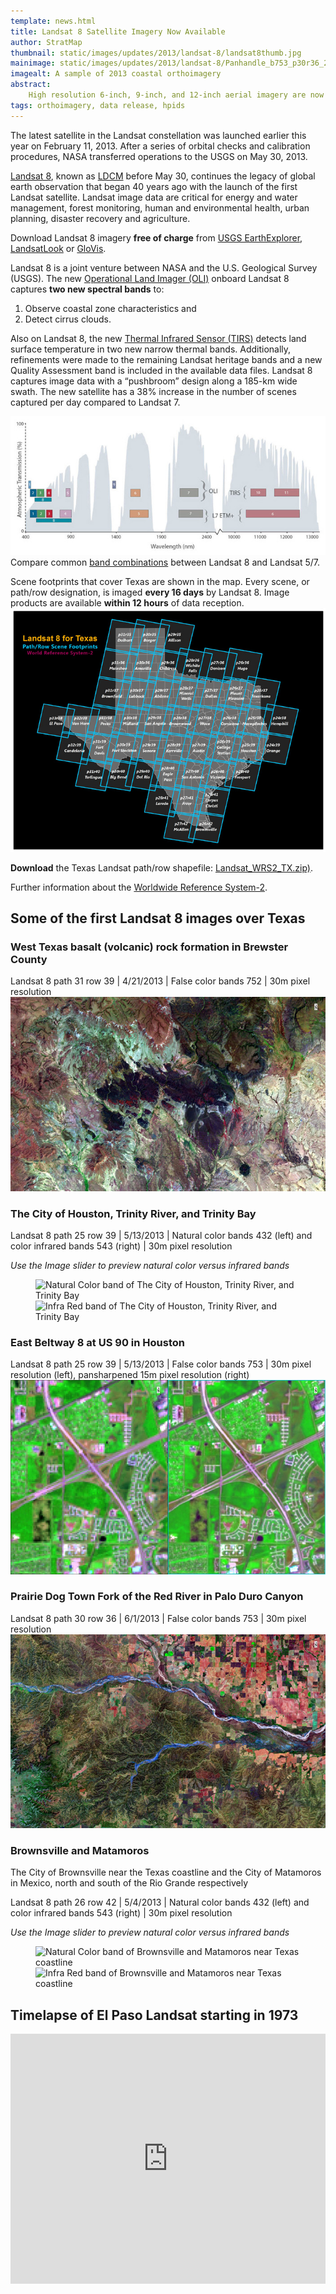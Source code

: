 ```yaml
---
template: news.html
title: Landsat 8 Satellite Imagery Now Available
author: StratMap
thumbnail: static/images/updates/2013/landsat-8/landsat8thumb.jpg
mainimage: static/images/updates/2013/landsat-8/Panhandle_b753_p30r36_20130601.jpg
imagealt: A sample of 2013 coastal orthoimagery
abstract: 
    High resolution 6-inch, 9-inch, and 12-inch aerial imagery are now available from TNRIS for the South Texas region, including the Lower Rio Grande Valley.
tags: orthoimagery, data release, hpids
---
```


The latest satellite in the Landsat constellation was launched earlier this year on February 11, 2013. After a series of orbital checks and calibration procedures, NASA transferred operations to the USGS on May 30, 2013. 

[Landsat 8](http://landsat.usgs.gov/LDCM_Landsat8.php), known as [LDCM](http://ldcm.gsfc.nasa.gov/) before May 30, continues the legacy of global earth observation that began 40 years ago with the launch of the first Landsat satellite. Landsat image data are critical for energy and water management, forest monitoring, human and environmental health, urban planning, disaster recovery and agriculture.

Download Landsat 8 imagery **free of charge** from [USGS EarthExplorer](http://earthexplorer.usgs.gov/), [LandsatLook](http://landsatlook.usgs.gov/) or [GloVis](http://glovis.usgs.gov/).

Landsat 8 is a joint venture between NASA and the U.S. Geological Survey (USGS). The new [Operational Land Imager (OLI)](http://www.nasa.gov/mission_pages/landsat/spacecraft/index.html) onboard Landsat 8 captures **two new spectral bands** to: 
1. Observe coastal zone characteristics and 
2. Detect cirrus clouds. 

Also on Landsat 8, the new [Thermal Infrared Sensor (TIRS)](http://www.nasa.gov/mission_pages/landsat/spacecraft/index.html) detects land surface temperature in two new narrow thermal bands. Additionally, refinements were made to the remaining Landsat heritage bands and a new Quality Assessment band is included in the available data files. Landsat 8 captures image data with a “pushbroom” design along a 185-km wide swath. The new satellite has a 38% increase in the number of scenes captured per day compared to Landsat 7.

![Band comparisons](static/images/updates/2013/landsat-8/Bands-compare-new.jpg)
Compare common <a href="http://landsat.usgs.gov/L8_band_combos.php">band combinations</a> between Landsat 8 and Landsat 5/7.

Scene footprints that cover Texas are shown in the map. Every scene, or path/row designation, is imaged **every 16 days** by Landsat 8. Image products are available **within 12 hours** of data reception.
![Scene Footprints of Texas](static/images/updates/2013/landsat-8/TX_WRS2_graphic_v2.jpg) 

**Download** the Texas Landsat path/row shapefile: [Landsat_WRS2_TX.zip)](static/documents/misc/landsat-8/Landsat_WRS2_TX.zip).

Further information about the [Worldwide Reference System-2](http://landsat.gsfc.nasa.gov/about/wrs.html).

## Some of the first Landsat 8 images over Texas

### West Texas basalt (volcanic) rock formation in Brewster County

Landsat 8 path 31 row 39 | 4/21/2013 | False color bands 752 | 30m pixel resolution
![West Texas Basalt Formation in Brewster County](static/images/updates/2013/landsat-8/WTX_b752_p31r39_20130421.jpg)

### The City of Houston, Trinity River, and Trinity Bay
Landsat 8 path 25 row 39 | 5/13/2013 | Natural color bands 432 (left) and color infrared bands 543 (right) | 30m pixel resolution

*Use the Image slider to preview natural color versus infrared bands*

<figure>
<div id="imageCompare1" class='twentytwenty-container natural-color-infrared'>
  <img class="img-responsive" src="{{m.link('static/images/updates/2013/landsat-8/Houston_b432_p25r39_20130513.jpg')}}" alt="Natural Color band of The City of Houston, Trinity River, and Trinity Bay">
  <img class="img-responsive" src="{{m.link('static/images/updates/2013/landsat-8/Houston_b543_p25r39_20130513.jpg')}}" alt="Infra Red band of The City of Houston, Trinity River, and Trinity Bay">
</div>
</figure>

### East Beltway 8 at US 90 in Houston
Landsat 8 path 25 row 39 | 5/13/2013 | False color bands 753 | 30m pixel resolution (left), pansharpened 15m pixel resolution (right)
![East Beltway 8 at US 90 in Houston, Full Description below](static/images/updates/2013/landsat-8/HoustonHwy_b753_p25r39_20130513_15m.jpg)


### Prairie Dog Town Fork of the Red River in Palo Duro Canyon
Landsat 8 path 30 row 36 | 6/1/2013 | False color bands 753 | 30m pixel resolution
![Prairie Dog Town Fork of the Red River in Palo Duro Canyon](static/images/updates/2013/landsat-8/Panhandle_b753_p30r36_20130601.jpg)

### Brownsville and Matamoros
The City of Brownsville near the Texas coastline and the City of Matamoros in Mexico, north and south of the Rio Grande respectively

Landsat 8 path 26 row 42 | 5/4/2013 | Natural color bands 432 (left) and color infrared bands 543 (right) | 30m pixel resolution

*Use the Image slider to preview natural color versus infrared bands*

<figure>
<div id="imageCompare2" class='twentytwenty-container natural-color-infrared'>
  <img class="img-responsive" src="{{m.link('static/images/updates/2013/landsat-8/Brownsville_b432_p26r42_20130504.jpg')}}" alt="Natural Color band of Brownsville and Matamoros near Texas coastline">
  <img class="img-responsive" src="{{m.link('static/images/updates/2013/landsat-8/Brownsville_b543_p26r42_20130504.jpg')}}" alt="Infra Red band of Brownsville and Matamoros near Texas coastline">
</div>
</figure>

## Timelapse of El Paso Landsat starting in 1973
<iframe width="100%" height="400" src="http://www.youtube.com/embed/trigz-oDxFo?rel=0" frameborder="0" allowfullscreen></iframe>
